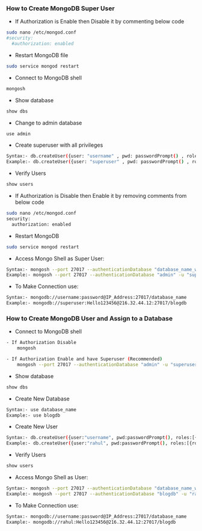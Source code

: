 ### How to Create MongoDB Super User
- If Authorization is Enable then Disable it by commenting below code
```sh
sudo nano /etc/mongod.conf
#security:
  #authorization: enabled
```
- Restart MongoDB file
```sh
sudo service mongod restart
```
- Connect to MongoDB shell
```sh
mongosh
```
- Show database
```sh
show dbs
```
- Change to admin database
```sh
use admin
```
- Create superuser with all privileges
```sh
Syntax:- db.createUser({user: "username" , pwd: passwordPrompt() , roles: ["root"]})
Example:- db.createUser({user: "superuser" , pwd: passwordPrompt() , roles: ["root"]})
```
- Verify Users
```sh
show users
```
- If Authorization is Disable then Enable it by removing comments from below code
```sh
sudo nano /etc/mongod.conf
security:
  authorization: enabled
```
- Restart MongoDB
```sh
sudo service mongod restart
```
- Access Mongo Shell as Super User:
```sh
Syntax:- mongosh --port 27017 --authenticationDatabase "database_name_where_user_stored" -u "username" -p "password"
Example:- mongosh --port 27017 --authenticationDatabase "admin" -u "superuser" -p "Hello123456"
```
- To Make Connection use:
```sh
Syntax:- mongodb://username:password@IP_Address:27017/database_name
Example:- mongodb://superuser:Hello123456@216.32.44.12:27017/blogdb
```

### How to Create MongoDB User and Assign to a Database
- Connect to MongoDB shell
```sh
- If Authorization Disable
    mongosh

- If Authorization Enable and have Superuser (Recommended)
    mongosh --port 27017 --authenticationDatabase "admin" -u "superuser" -p "Hello123456"
```
- Show database
```sh
show dbs
```
- Create New Database
```sh
Syntax:- use database_name
Example:- use blogdb
```
- Create New User
```sh
Syntax:- db.createUser({user:"username", pwd:passwordPrompt(), roles:[{role:"readWrite", db:"database_name"}]})
Example:- db.createUser({user:"rahul", pwd:passwordPrompt(), roles:[{role:"readWrite", db:"blogdb"}]})
```
- Verify Users
```sh
show users
```
- Access Mongo Shell as User:
```sh
Syntax:- mongosh --port 27017 --authenticationDatabase "database_name_where_user_stored" -u "username" -p "password"
Example:- mongosh --port 27017 --authenticationDatabase "blogdb" -u "rahul" -p "Hello123456"
```
- To Make Connection use:
```sh
Syntax:- mongodb://username:password@IP_Address:27017/database_name
Example:- mongodb://rahul:Hello123456@216.32.44.12:27017/blogdb
```
